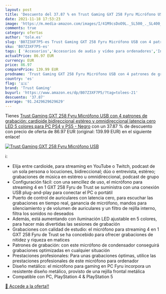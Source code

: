 ```yaml
---
layout: post
title: 'Descuento del 37.87 % en Trust Gaming GXT 258 Fyru Micrófono USB '
date: 2021-11-18 17:53:23
image: 'https://m.media-amazon.com/images/I/41M9csDoO9L._SL500_._SL400_.jpg'
comments: true
category: ofertas
author: 'tole.es'
slug: 'B07Z3XF7P5-es Trust Gaming GXT 258 Fyru Micrófono USB con 4 patrones de...'
sku: 'B07Z3XF7P5-es'
tags: [ 'Accesorios','Accesorios de audio y vídeo para ordenadores','Informática','Micrófonos para informática','ps4','ps5','trust gaming', ]
actualPrice: 86.97 EUR
currency: EUR
price: 86.97
comparePrice: 139.99 EUR
prodname: 'Trust Gaming GXT 258 Fyru Micrófono USB con 4 patrones de grabación: cardioide  bidireccional  estéreo y omnidireccional  latencia cero  LED 5 colores  para PC  PS4 y PS5 - Negro'
country: 'es'
flag: '🇪🇸'
brand: 'Trust Gaming'
buyurl: 'https://www.amazon.es/dp/B07Z3XF7P5/?tag=tolees-21'
descuento: '37.87'
average: '91.2429629629629'
---
```


Tienes [Trust Gaming GXT 258 Fyru Micrófono USB con 4 patrones de grabación: cardioide  bidireccional  estéreo y omnidireccional  latencia cero  LED 5 colores  para PC  PS4 y PS5 - Negro](https://www.amazon.es/dp/B07Z3XF7P5/?tag=tolees-21) con un 37.87 % de descuento con precio de oferta de 86.97 EUR (original: 139.99 EUR) en el siguiente enlace!

[![Trust Gaming GXT 258 Fyru Micrófono USB ](https://m.media-amazon.com/images/I/41M9csDoO9L._SL500_._SL400_.jpg)](https://www.amazon.es/dp/B07Z3XF7P5/?tag=tolees-21)

ℹ️:

- Elija entre cardioide, para streaming en YouTube o Twitch, podcast de un sola persona o locuciones, bidireccional; dúo o entrevista, estéreo; grabaciones de música en estéreo u omnidireccional, podcast de grupo
- Configuración fácil: con una sencillez de uso, el micrófono para streaming 4 en 1 GXT 258 Fyru de Trust se suministra con una conexión USB plug-and-play para conectar el PC o portátil
- Puerto de control de auriculares con latencia cero, para escuchar las grabaciones en tiempo real, ganancia de micrófono, mandos para silenciamiento y de volumen de auriculares y un filtro de rejilla interno, filtra los sonidos no deseados
- Además, está aumentando con iluminación LED ajustable en 5 colores, para hacer más divertidas las sesiones de grabación
- Grabaciones con calidad de estudio: el micrófono para streaming 4 en 1 GXT 258 Fyru de Trust se ha concebido para ofrecer grabaciones de nitidez y riqueza en matices
- Patrones de grabación: con este micrófono de condensador conseguirá grabaciones optimizadas en cualquier situación
- Prestaciones profesionales: Para unas grabaciones óptimas, utilice las prestaciones profesionales de este micrófono para ordenador
- Diseño metálico: el micrófono para gaming en PC Fyru incorpora un resistente diseño metálico, provisto de una rejilla frontal metálica
- Compatible con PC, PlayStation 4 & PlayStation 5

[🛒 Accede a la oferta!!](https://www.amazon.es/dp/B07Z3XF7P5/?tag=tolees-21)
